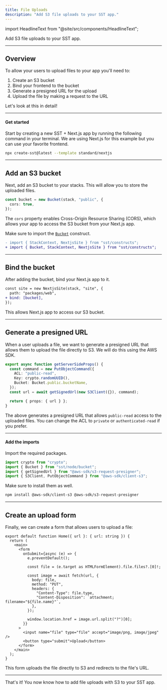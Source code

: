 ```yaml
---
title: File Uploads
description: "Add S3 file uploads to your SST app."
---
```


import HeadlineText from "@site/src/components/HeadlineText";

<HeadlineText>

Add S3 file uploads to your SST app.

</HeadlineText>

---

## Overview

To allow your users to upload files to your app you'll need to:

1. Create an S3 bucket
2. Bind your frontend to the bucket
3. Generate a presigned URL for the upload
4. Upload the file by making a request to the URL

Let's look at this in detail!

---

#### Get started

Start by creating a new SST + Next.js app by running the following command in your terminal. We are using Next.js for this example but you can use your favorite frontend.

```bash
npx create-sst@latest --template standard/nextjs
```

---

## Add an S3 bucket

Next, add an S3 bucket to your stacks. This will allow you to store the uploaded files.

```ts title="stacks/Default.ts"
const bucket = new Bucket(stack, "public", {
  cors: true,
});
```

The `cors` property enables Cross-Origin Resource Sharing (CORS), which allows your app to access the S3 bucket from your Next.js app.

Make sure to import the [`Bucket`](constructs/Bucket.md) construct.

```diff title="stacks/Default.ts"
- import { StackContext, NextjsSite } from "sst/constructs";
+ import { Bucket, StackContext, NextjsSite } from "sst/constructs";
```

---

## Bind the bucket

After adding the bucket, bind your Next.js app to it.

```diff title="stacks/Default.ts"
const site = new NextjsSite(stack, "site", {
  path: "packages/web",
+ bind: [bucket],
});
```

This allows Next.js app to access our S3 bucket.

---

## Generate a presigned URL

When a user uploads a file, we want to generate a presigned URL that allows them to upload the file directly to S3. We will do this using the AWS SDK.

```ts title="functions/web/pages/index.ts" {5}
export async function getServerSideProps() {
  const command = new PutObjectCommand({
    ACL: "public-read",
    Key: crypto.randomUUID(),
    Bucket: Bucket.public.bucketName,
  });
  const url = await getSignedUrl(new S3Client({}), command);

  return { props: { url } };
}
```

The above generates a presigned URL that allows `public-read` access to the uploaded files. You can change the ACL to `private` or `authenticated-read` if you prefer.

---

#### Add the imports

Import the required packages.

```ts title="functions/web/pages/index.ts"
import crypto from "crypto";
import { Bucket } from "sst/node/bucket";
import { getSignedUrl } from "@aws-sdk/s3-request-presigner";
import { S3Client, PutObjectCommand } from "@aws-sdk/client-s3";
```

Make sure to install them as well.

```bash
npm install @aws-sdk/client-s3 @aws-sdk/s3-request-presigner
```

---

## Create an upload form

Finally, we can create a form that allows users to upload a file:

```tsx title="functions/web/pages/index.tsx"
export default function Home({ url }: { url: string }) {
  return (
    <main>
      <form
        onSubmit={async (e) => {
          e.preventDefault();

          const file = (e.target as HTMLFormElement).file.files?.[0]!;

          const image = await fetch(url, {
            body: file,
            method: "PUT",
            headers: {
              "Content-Type": file.type,
              "Content-Disposition": `attachment; filename="${file.name}"`,
            },
          });

          window.location.href = image.url.split("?")[0];
        }}
      >
        <input name="file" type="file" accept="image/png, image/jpeg" />
        <button type="submit">Upload</button>
      </form>
    </main>
  );
}
```

This form uploads the file directly to S3 and redirects to the file's URL.

---

That's it! You now know how to add file uploads with S3 to your SST app.
